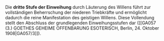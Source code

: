 
Die **dritte Stufe der Einweihung** durch Läuterung des Willens führt zur vollständigen Beherrschung der niederen Triebkräfte und ermöglicht dadurch die reine Manifestation des geistigen Willens. Diese Vollendung stellt den Abschluss der grundlegenden Einweihungsstufen dar ([[GA057 (3.) GOETHES GEHEIME OFFENBARUNG ESOTERISCH, Berlin, 24. Oktober 1908|GA057/3]]).
